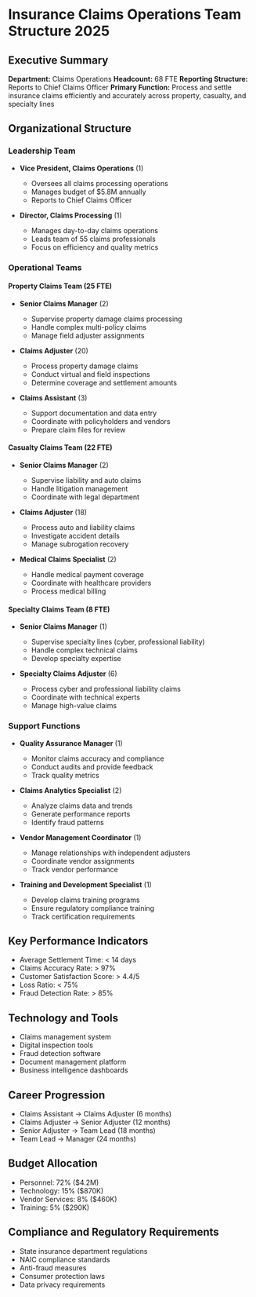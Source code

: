 # Insurance Claims Operations Team Structure 2025

## Executive Summary
**Department:** Claims Operations
**Headcount:** 68 FTE
**Reporting Structure:** Reports to Chief Claims Officer
**Primary Function:** Process and settle insurance claims efficiently and accurately across property, casualty, and specialty lines

## Organizational Structure

### Leadership Team
- **Vice President, Claims Operations** (1)
  - Oversees all claims processing operations
  - Manages budget of $5.8M annually
  - Reports to Chief Claims Officer

- **Director, Claims Processing** (1)
  - Manages day-to-day claims operations
  - Leads team of 55 claims professionals
  - Focus on efficiency and quality metrics

### Operational Teams

#### Property Claims Team (25 FTE)
- **Senior Claims Manager** (2)
  - Supervise property damage claims processing
  - Handle complex multi-policy claims
  - Manage field adjuster assignments

- **Claims Adjuster** (20)
  - Process property damage claims
  - Conduct virtual and field inspections
  - Determine coverage and settlement amounts

- **Claims Assistant** (3)
  - Support documentation and data entry
  - Coordinate with policyholders and vendors
  - Prepare claim files for review

#### Casualty Claims Team (22 FTE)
- **Senior Claims Manager** (2)
  - Supervise liability and auto claims
  - Handle litigation management
  - Coordinate with legal department

- **Claims Adjuster** (18)
  - Process auto and liability claims
  - Investigate accident details
  - Manage subrogation recovery

- **Medical Claims Specialist** (2)
  - Handle medical payment coverage
  - Coordinate with healthcare providers
  - Process medical billing

#### Specialty Claims Team (8 FTE)
- **Senior Claims Manager** (1)
  - Supervise specialty lines (cyber, professional liability)
  - Handle complex technical claims
  - Develop specialty expertise

- **Specialty Claims Adjuster** (6)
  - Process cyber and professional liability claims
  - Coordinate with technical experts
  - Manage high-value claims

### Support Functions
- **Quality Assurance Manager** (1)
  - Monitor claims accuracy and compliance
  - Conduct audits and provide feedback
  - Track quality metrics

- **Claims Analytics Specialist** (2)
  - Analyze claims data and trends
  - Generate performance reports
  - Identify fraud patterns

- **Vendor Management Coordinator** (1)
  - Manage relationships with independent adjusters
  - Coordinate vendor assignments
  - Track vendor performance

- **Training and Development Specialist** (1)
  - Develop claims training programs
  - Ensure regulatory compliance training
  - Track certification requirements

## Key Performance Indicators
- Average Settlement Time: < 14 days
- Claims Accuracy Rate: > 97%
- Customer Satisfaction Score: > 4.4/5
- Loss Ratio: < 75%
- Fraud Detection Rate: > 85%

## Technology and Tools
- Claims management system
- Digital inspection tools
- Fraud detection software
- Document management platform
- Business intelligence dashboards

## Career Progression
- Claims Assistant → Claims Adjuster (6 months)
- Claims Adjuster → Senior Adjuster (12 months)
- Senior Adjuster → Team Lead (18 months)
- Team Lead → Manager (24 months)

## Budget Allocation
- Personnel: 72% ($4.2M)
- Technology: 15% ($870K)
- Vendor Services: 8% ($460K)
- Training: 5% ($290K)

## Compliance and Regulatory Requirements
- State insurance department regulations
- NAIC compliance standards
- Anti-fraud measures
- Consumer protection laws
- Data privacy requirements